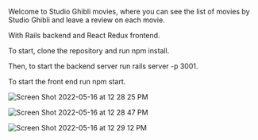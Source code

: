 Welcome to Studio Ghibli movies, where you can see the list of movies by Studio Ghibli and leave a review on each movie. 

With Rails backend and React Redux frontend. 

To start, clone the repository and run npm install. 

Then, to start the backend server run rails server -p 3001. 

To start the front end run npm start. 

![Screen Shot 2022-05-16 at 12 28 25 PM](https://user-images.githubusercontent.com/78944559/168668890-7cbbda54-a57f-4988-9401-7e1aebcce18a.png)

![Screen Shot 2022-05-16 at 12 28 47 PM](https://user-images.githubusercontent.com/78944559/168669093-47895d11-0d02-4397-a825-a09f45235502.png)

![Screen Shot 2022-05-16 at 12 29 12 PM](https://user-images.githubusercontent.com/78944559/168669125-31cc7736-59aa-4015-82ce-0453df918ad5.png)
